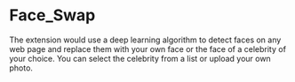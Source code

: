 # Face_Swap
The extension would use a deep learning algorithm to detect faces on any web page and replace them with your own face or the face of a celebrity of your choice. You can select the celebrity from a list or upload your own photo.
